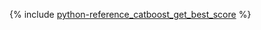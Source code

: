 {% include [python-reference_catboost_get_best_score](python-reference_catboost_get_best_score.md) %}